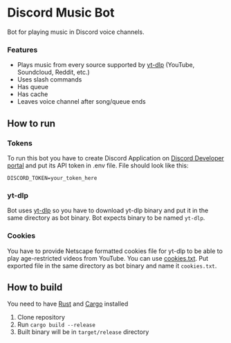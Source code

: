 # Discord Music Bot
Bot for playing music in Discord voice channels.

### Features
- Plays music from every source supported by [yt-dlp](https://github.com/yt-dlp/yt-dlp/blob/master/supportedsites.md) (YouTube, Soundcloud, Reddit, etc.)
- Uses slash commands
- Has queue
- Has cache
- Leaves voice channel after song/queue ends

## How to run
### Tokens
To run this bot you have to create Discord Application on [Discord Developer portal](https://discord.com/developers/applications) and put its API token in .env file. File should look like this:
```
DISCORD_TOKEN=your_token_here
```

### yt-dlp
Bot uses [yt-dlp](https://github.com/yt-dlp/yt-dlp) so you have to download yt-dlp binary and put it in the same directory as bot binary. Bot expects binary to be named `yt-dlp`.

### Cookies
You have to provide Netscape formatted cookies file for yt-dlp to be able to play age-restricted videos from YouTube. You can use [cookies.txt](https://addons.mozilla.org/en-US/firefox/addon/cookies-txt/). Put exported file in the same directory as bot binary and name it `cookies.txt`.

## How to build
You need to have [Rust](https://www.rust-lang.org/tools/install) and [Cargo](https://doc.rust-lang.org/cargo/getting-started/installation.html) installed
1. Clone repository
2. Run `cargo build --release`
3. Built binary will be in `target/release` directory